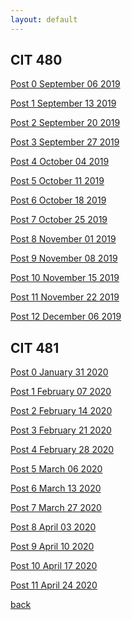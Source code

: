 ```yaml
---
layout: default
---
```

 


## CIT 480

<a href="2019-09-06-Blog-Entry-0.html">Post 0 September 06 2019</a>

<a href="2019-09-13-Blog-Entry-1.html">Post 1 September 13 2019</a>

<a href="2019-09-20-Blog-Entry-2.html">Post 2 September 20 2019</a>

<a href="2019-09-27-Blog-Entry-3.html">Post 3 September 27 2019</a>

<a href="2019-10-04-Blog-Entry-4.html">Post 4 October 04 2019</a>

<a href="2019-10-11-Blog-Entry-5.html">Post 5 October 11 2019</a>

<a href="2019-10-18-Blog-Entry-6.html">Post 6 October 18 2019</a>

<a href="2019-10-25-Blog-Entry-7.html">Post 7 October 25 2019</a>

<a href="2019-11-01-Blog-Entry-8.html">Post 8 November 01 2019</a>

<a href="2019-11-08-Blog-Entry-9.html">Post 9 November 08 2019</a>

<a href="2019-11-15-Blog-Entry-10.html">Post 10 November 15 2019</a>

<a href="2019-11-22-Blog-Entry-11.html">Post 11 November 22 2019</a>

<a href="2019-12-06-Blog-Entry-12.html">Post 12 December 06 2019</a>


## CIT 481

<a href="2020-01-31-Blog-Entry-0.html">Post 0 January 31 2020</a>

<a href="2020-02-07-Blog-Entry-1.html">Post 1 February 07 2020</a>

<a href="2020-02-14-Blog-Entry-2.html">Post 2 February 14 2020</a>

<a href="2020-02-21-Blog-Entry-3.html">Post 3 February 21 2020</a>

<a href="2020-02-28-Blog-Entry-4.html">Post 4 February 28 2020</a>

<a href="2020-03-06-Blog-Entry-5.html">Post 5 March 06 2020</a>

<a href="2020-03-13-Blog-Entry-6.html">Post 6 March 13 2020</a>

<a href="2020-03-27-Blog-Entry-7.html">Post 7 March 27 2020</a>

<a href="2020-04-03-Blog-Entry-8.html">Post 8 April 03 2020</a>

<a href="2020-04-10-Blog-Entry-9.html">Post 9 April 10 2020</a>

<a href="2020-04-17-Blog-Entry-10.html">Post 10 April 17 2020</a>

<a href="2020-04-24-Blog-Entry-11.html">Post 11 April 24 2020</a>











[back](./)
